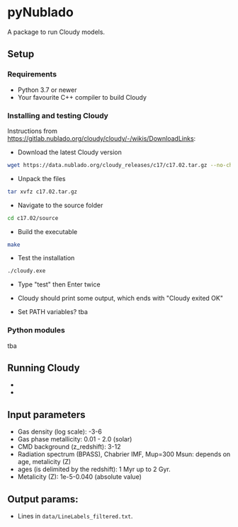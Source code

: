 # pyNublado

A package to run Cloudy models.

## Setup
### Requirements
 * Python 3.7 or newer
 * Your favourite C++ compiler to build Cloudy


### Installing and testing Cloudy
Instructions from https://gitlab.nublado.org/cloudy/cloudy/-/wikis/DownloadLinks:
* Download the latest Cloudy version
```bash
wget https://data.nublado.org/cloudy_releases/c17/c17.02.tar.gz --no-check-certificate
```
* Unpack the files
```bash
tar xvfz c17.02.tar.gz
```
* Navigate to the source folder
```bash
cd c17.02/source
```
* Build the executable
```bash
make
```
* Test the installation  
```bash
./cloudy.exe
```
* Type "test" then Enter twice
* Cloudy should print some output, which ends with "Cloudy exited OK"

* Set PATH variables? tba

### Python modules
tba


## Running Cloudy

*
*


## Input parameters
* Gas density (log scale): -3-6
* Gas phase metallicity: 0.01 - 2.0 (solar)
* CMD background (z_redshift): 3-12
* Radiation spectrum (BPASS), Chabrier IMF, Mup=300 Msun: depends on age, metalicity (Z)
* ages (is delimited by the redshift): 1 Myr up to 2 Gyr.
* Metalicity (Z): 1e-5-0.040 (absolute value)


## Output params:
* Lines in ```data/LineLabels_filtered.txt```.
